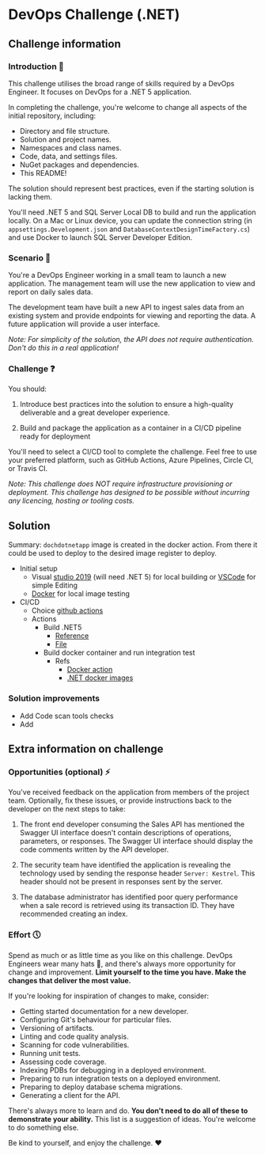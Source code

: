 # DevOps Challenge (.NET)

## Challenge information

### Introduction :wave:

This challenge utilises the broad range of skills required by a DevOps Engineer. It focuses on DevOps for a .NET 5 application.

In completing the challenge, you're welcome to change all aspects of the initial repository, including:
* Directory and file structure.
* Solution and project names.
* Namespaces and class names.
* Code, data, and settings files.
* NuGet packages and dependencies.
* This README!

The solution should represent best practices, even if the starting solution is lacking them.

You'll need .NET 5 and SQL Server Local DB to build and run the application locally. On a Mac or Linux device, you can update the connection string (in `appsettings.Development.json` and `DatabaseContextDesignTimeFactory.cs`) and use Docker to launch SQL Server Developer Edition.

### Scenario :blue_book:

You're a DevOps Engineer working in a small team to launch a new application. The management team will use the new application to view and report on daily sales data.

The development team have built a new API to ingest sales data from an existing system and provide endpoints for viewing and reporting the data. A future application will provide a user interface.

*Note: For simplicity of the solution, the API does not require authentication. Don't do this in a real application!*

### Challenge :question:

You should:

1. Introduce best practices into the solution to ensure a high-quality deliverable and a great developer experience.

2. Build and package the application as a container in a CI/CD pipeline ready for deployment

You'll need to select a CI/CD tool to complete the challenge. Feel free to use your preferred platform, such as GitHub Actions, Azure Pipelines, Circle CI, or Travis CI.

*Note: This challenge does NOT require infrastructure provisioning or deployment. This challenge has designed to be possible without incurring any licencing, hosting or tooling costs.*

## Solution

Summary: `dochdotnetapp` image is created in the docker action. From there it could be used to deploy to the desired image register to deploy.

- Initial setup
    - Visual [studio 2019](https://visualstudio.microsoft.com/thank-you-downloading-visual-studio/?sku=Community&rel=16) (will need .NET 5) for local building or [VSCode](https://code.visualstudio.com/Download) for simple Editing
    - [Docker](https://docs.docker.com/get-docker/) for local image testing
- CI/CD
    - Choice [github actions](https://docs.github.com/en/actions/quickstart)
    - Actions
        - Build .NET5
            - [Reference](https://docs.github.com/en/actions/automating-builds-and-tests/building-and-testing-net)
            - [File](./.github/workflows/net5.yml)
        - Build docker container and run integration test
            - Refs
                - [Docker action](https://docs.github.com/en/actions/creating-actions/creating-a-docker-container-action)
                - [.NET docker images](https://docs.microsoft.com/en-us/aspnet/core/host-and-deploy/docker/building-net-docker-images?view=aspnetcore-5.0)

### Solution improvements

- Add Code scan tools checks
- Add 

## Extra information on challenge

### Opportunities (optional) :zap:

You've received feedback on the application from members of the project team. Optionally, fix these issues, or provide instructions back to the developer on the next steps to take:

1. The front end developer consuming the Sales API has mentioned the Swagger UI interface doesn't contain descriptions of operations, parameters, or responses. The Swagger UI interface should display the code comments written by the API developer.

2. The security team have identified the application is revealing the technology used by sending the response header `Server: Kestrel`. This header should not be present in responses sent by the server.

3. The database administrator has identified poor query performance when a sale record is retrieved using its transaction ID. They have recommended creating an index.

### Effort :clock5:

Spend as much or as little time as you like on this challenge. DevOps Engineers wear many hats :crown:, and there's always more opportunity for change and improvement. **Limit yourself to the time you have. Make the changes that deliver the most value.**

If you're looking for inspiration of changes to make, consider:

* Getting started documentation for a new developer.
* Configuring Git's behaviour for particular files.
* Versioning of artifacts.
* Linting and code quality analysis.
* Scanning for code vulnerabilities.
* Running unit tests.
* Assessing code coverage.
* Indexing PDBs for debugging in a deployed environment.
* Preparing to run integration tests on a deployed environment.
* Preparing to deploy database schema migrations.
* Generating a client for the API.

There's always more to learn and do. **You don't need to do all of these to demonstrate your ability.** This list is a suggestion of ideas. You're welcome to do something else.

Be kind to yourself, and enjoy the challenge. :heart:
